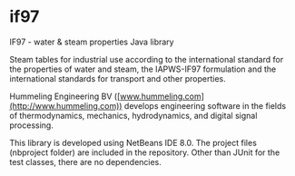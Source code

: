 if97
====

IF97 - water &amp; steam properties Java library

Steam tables for industrial use according to the international standard for the properties of water and steam, the IAPWS-IF97 formulation and the international standards for transport and other properties.

Hummeling Engineering BV ([www.hummeling.com](http://www.hummeling.com)) develops engineering software in the fields of thermodynamics, mechanics, hydrodynamics, and digital signal processing.

This library is developed using NetBeans IDE 8.0. The project files (nbproject folder) are included in the repository.
Other than JUnit for the test classes, there are no dependencies.
